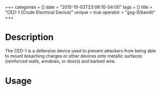 +++
categories = []
date = "2015-10-03T23:06:10-04:00"
tags = []
title = "CED-1 (Crude Electrical Device)"
unique = true
operator = "gsg-9/bandit"
+++

# Description

The CED-1 is a defensive device used to prevent attackers from being able to mount breaching charges
or other devices onto metallic surfaces (reinforced walls, windows, or doors) and barbed wire.

# Usage
